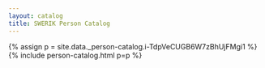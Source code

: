 ```yaml
---
layout: catalog
title: SWERIK Person Catalog
---
```

{% assign p = site.data._person-catalog.i-TdpVeCUGB6W7zBhUjFMgi1 %}
{% include person-catalog.html p=p %}

